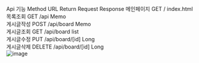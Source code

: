 Api
기능	Method	URL	Return	Request	Response
메인페이지	GET	/	index.html		
목록조회	GET	/api	Memo		
게시글작성	POST	/api/board	Memo		
게시글조회	GET	/api/board	list<Memo>		
게시글수정	PUT	/api/board/[id]	Long		
게시글삭제	DELETE	/api/board/[id]	Long		
![image](https://user-images.githubusercontent.com/121265228/216902377-7aae9249-1a7e-495a-a43a-1f9eed1a3234.png)
